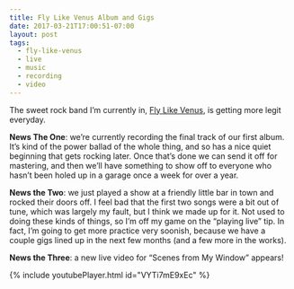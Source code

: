 ```yaml
---
title: Fly Like Venus Album and Gigs
date: 2017-03-21T17:00:51-07:00
layout: post
tags:
  - fly-like-venus
  - live
  - music
  - recording
  - video
---
```

The sweet rock band I&#8217;m currently in, [Fly Like Venus](http://flylikevenus.com), is getting more legit everyday.

<!--more-->

**News The One**: we&#8217;re currently recording the final track of our first album. It&#8217;s kind of the power ballad of the whole thing, and so has a nice quiet beginning that gets rocking later. Once that&#8217;s done we can send it off for mastering, and then we&#8217;ll have something to show off to everyone who hasn&#8217;t been holed up in a garage once a week for over a year.

**News the Two**: we just played a show at a friendly little bar in town and rocked their doors off. I feel bad that the first two songs were a bit out of tune, which was largely my fault, but I think we made up for it. Not used to doing these kinds of things, so I&#8217;m off my game on the &#8220;playing live&#8221; tip. In fact, I&#8217;m going to get more practice very soonish, because we have a couple gigs lined up in the next few months (and a few more in the works).

**News the Three**: a new live video for &#8220;Scenes from My Window&#8221; appears!

{% include youtubePlayer.html id="VYTi7mE9xEc" %}
